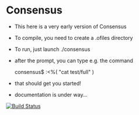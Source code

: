 # Consensus

* This here is a very early version of Consensus
* To compile, you need to create a .ofiles directory
* To run, just launch ./consensus
* after the prompt, you can type e.g. the command

    consensus$ :<%( "cat test/full" )

* that should get you started!
* documentation is under way...


[![Build Status](https://travis-ci.org/Eyescale/Consensus.svg?branch=master)](https://travis-ci.org/Eyescale/Consensus)
